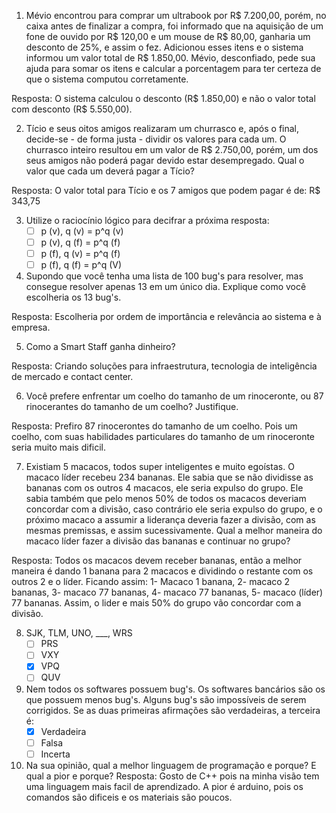 1. Mévio encontrou para comprar um ultrabook por R$ 7.200,00, porém, no caixa antes de finalizar a compra, foi informado que na aquisição de um fone de ouvido por R$ 120,00 e um mouse de R$ 80,00, ganharia um desconto de 25%, e assim o fez. Adicionou esses itens e o sistema informou um valor total de R$ 1.850,00. Mévio, desconfiado, pede sua ajuda para somar os itens e calcular a porcentagem para ter certeza de que o sistema computou corretamente.

Resposta: O sistema calculou o desconto (R$ 1.850,00) e não o valor total com desconto (R$ 5.550,00).

2. Tício e seus oitos amigos realizaram um churrasco e, após o final, decide-se - de forma justa - dividir os valores para cada um. O churrasco inteiro resultou em um valor de R$ 2.750,00, porém, um dos seus amigos não poderá pagar devido estar desempregado. Qual o valor que cada um deverá pagar a Tício?

Resposta: O valor total para Tício e os 7 amigos que podem pagar é de: R$ 343,75

3. Utilize o raciocínio lógico para decifrar a próxima resposta:
   * [ ] p (v), q (v) = p^q (v)
   * [ ] p (v), q (f) = p^q (f)
   * [ ] p (f), q (v) = p^q (f)
   * [ ] p (f), q (f) = p^q (V)

4. Supondo que você tenha uma lista de 100 bug's para resolver, mas consegue resolver apenas 13 em um único dia. Explique como você escolheria os 13 bug's.

Resposta: Escolheria por ordem de importância e relevância ao sistema e à empresa.

5. Como a Smart Staff ganha dinheiro?

Resposta: Criando soluções para infraestrutura, tecnologia de inteligência de mercado e contact center.

6. Você prefere enfrentar um coelho do tamanho de um rinoceronte, ou 87 rinocerantes do tamanho de um coelho? Justifique.

Resposta: Prefiro 87 rinocerontes do tamanho de um coelho. Pois um coelho, com suas habilidades particulares do tamanho de um rinoceronte seria muito mais dificil.

7. Existiam 5 macacos, todos super inteligentes e muito egoístas. O macaco líder recebeu 234 bananas. Ele sabia que se não dividisse as bananas com os outros 4 macacos, ele seria expulso do grupo. Ele sabia também que pelo menos 50% de todos os macacos deveriam concordar com a divisão, caso contrário ele seria expulso do grupo, e o próximo macaco a assumir a liderança deveria fazer a divisão, com as mesmas premissas, e assim sucessivamente. Qual a melhor maneira do macaco líder fazer a divisão das bananas e continuar no grupo?

Resposta: Todos os macacos devem receber bananas, então a melhor maneira é dando 1 banana para 2 macacos e dividindo o restante com os outros 2 e o líder. Ficando assim: 
1- Macaco 1 banana,
2- macaco 2 bananas, 
3- macaco 77 bananas, 
4- macaco 77 bananas, 
5- macaco (líder) 77 bananas.
Assim, o lider e mais 50% do grupo vão concordar com a divisão.

8. SJK, TLM, UNO, ___, WRS
   * [ ] PRS
   * [ ] VXY
   * [X] VPQ
   * [ ] QUV

9. Nem todos os softwares possuem bug's. Os softwares bancários são os que possuem menos bug's.  Alguns bug's são impossíveis de serem corrigidos. Se as duas primeiras afirmações são verdadeiras, a terceira é:
   * [X] Verdadeira
   * [ ] Falsa
   * [ ] Incerta

10. Na sua opinião, qual a melhor linguagem de programação e porque? E qual a pior e porque?
Resposta: Gosto de C++ pois na minha visão tem uma linguagem mais facil de aprendizado. A pior é arduino, pois os comandos são dificeis e os materiais são poucos.